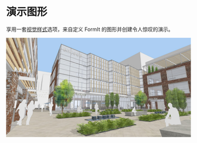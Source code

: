 # 演示图形

享用一套[视觉样式](../tool-library/visual-styles.md)选项，来自定义 FormIt 的图形并创建令人惊叹的演示。

![](../.gitbook/assets/screen1.jpg)
